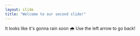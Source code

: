 ```yaml
---
layout: slide
title: "Welcome to our second slide!"
---
```

It looks like it's gonna rain soon :cloud_with_rain:
Use the left arrow to go back!
